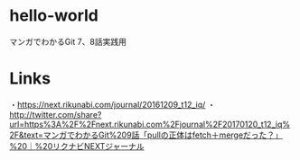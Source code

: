 # hello-world
マンガでわかるGit 7、8話実践用

# Links
・https://next.rikunabi.com/journal/20161209_t12_iq/
・http://twitter.com/share?url=https%3A%2F%2Fnext.rikunabi.com%2Fjournal%2F20170120_t12_iq%2F&text=マンガでわかるGit%209話「pullの正体はfetch＋mergeだった？」%20｜%20リクナビNEXTジャーナル
